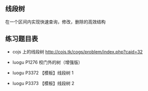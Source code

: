 ## 线段树

在一个区间内实现快速查询，修改，删除的高效结构

## 练习题目表


 - cojs 上的线段树 http://cojs.tk/cogs/problem/index.php?caid=32

- luogu P1276  校门外的树（增强版）
- luogu P3372 【模板】线段树 1
- luogu P3373 【模板】线段树 2
